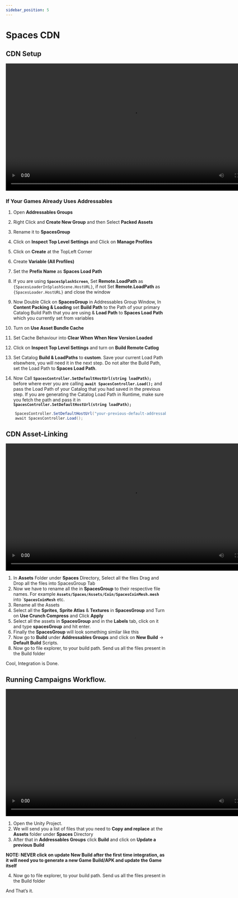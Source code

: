 ```yaml
---
sidebar_position: 5
---
```


# Spaces CDN

## CDN Setup

<video controls width="800">
  <source src="https://gamespaces.store/spaces-docs-videos/TrashCat-Doc-Demo-Video20.mp4" type="video/mp4" />
  Your browser does not support the video tag.
</video>

### If Your Games Already Uses Addressables

1. Open **Addressables Groups**
2. Right Click and **Create New Group** and then Select **Packed Assets** 
3. Rename it to **SpacesGroup**
4. Click on **Inspect Top Level Settings** and Click on **Manage Profiles**
5. Click on **Create** at the TopLeft Corner
6. Create **Variable (All Profiles)**
7. Set the **Prefix Name** as **Spaces Load Path**
8. If you are using **```SpacesSplashScreen```**, Set **Remote.LoadPath** as ```{SpacesLoaderInSplashScene.HostURL}```, if not Set **Remote.LoadPath** as ```{SpacesLoader.HostURL}``` and close the window



9. Now Double Click on **SpacesGroup** in Addressables Group Window, In **Content Packing & Loading** set **Build Path** to the Path of your primary Catalog Build Path that you are using & **Load Path** to **Spaces Load Path** which you currently set from variables
10. Turn on **Use Asset Bundle Cache**
11. Set Cache Behaviour into **Clear When When New Version Loaded**


12. Click on **Inspect Top Level Settings** and turn on **Build Remote Catlog**
13. Set Catalog **Build & LoadPaths** to **custom**. Save your current Load Path elsewhere, you will need it in the next step.
Do not alter the Build Path, set the Load Path to **Spaces Load Path**.

14. Now Call **```SpacesController.SetDefaultHostUrl(string loadPath);```** before where ever you are calling **```await SpacesController.Load();```** and pass the Load Path of your Catalog that you had saved in the previous step. If you are generating the Catalog Load Path in Runtime, make sure you fetch the path and pass it in **```SpacesController.SetDefaultHostUrl(string loadPath);```**

```csharp
    SpacesController.SetDefaultHostUrl("your-previous-default-addressables-group-load-path");
    await SpacesController.Load();
```


## CDN Asset-Linking

<video controls width="800">
  <source src="https://gamespaces.store/spaces-docs-videos/TrashCat-Doc-Demo-Video21.mp4" type="video/mp4" />
  Your browser does not support the video tag.
</video>

1. In **Assets** Folder under **Spaces** Directory, Select all the files Drag and Drop all the files into SpacesGroup Tab
2. Now we have to rename all the in **SpacesGroup** to their respective file names. 
For example **```Assets/Spaces/Assets/Coin/SpacesCoinMesh.mesh```** into `**``SpacesCoinMesh``** etc.
3. Rename all the Assets 
4. Select all the **Sprites**, **Sprite Atlas** & **Textures** in **SpacesGroup** and Turn on **Use Crunch Compress** and Click **Apply**
5. Select all the assets in **SpacesGroup** and in the **Labels** tab, click on it and type **spacesGroup** and hit enter.
6. Finally the **SpacesGroup** will look something similar like this
7. Now go to **Build** under **Addressables Groups** and click on **New Build** -> **Default Build** Scripts.
8. Now go to file explorer, to your build path. Send us all the files present in the Build folder



Cool, Integration is Done. 

## Running Campaigns Workflow.
<video controls width="800">
  <source src="https://gamespaces.store/spaces-docs-videos/TrashCat-Doc-Demo-Video22.mp4" type="video/mp4" />
  Your browser does not support the video tag.
</video>

1. Open the Unity Project.
2. We will send you a list of files that you need to **Copy and replace** at the **Assets** folder under **Spaces** Directory 
3. After that in **Addressables Groups** click **Build** and click on **Update a previous Build**

**NOTE: NEVER click on update New Build after the first time integration, as it will need you to generate a new Game Build/APK and update the Game itself**


4. Now go to file explorer, to your build path. Send us all the files present in the Build folder

And That’s it.

